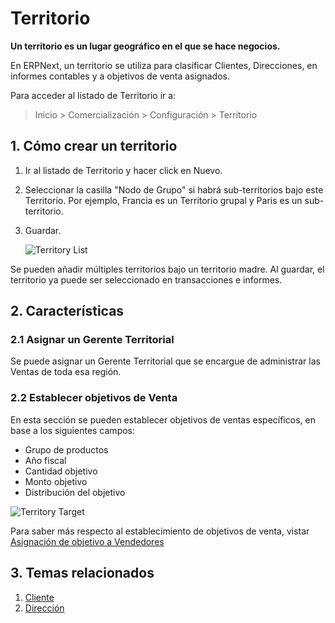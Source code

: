 <!-- add-breadcrumbs -->
# Territorio

**Un territorio es un lugar geográfico en el que se hace negocios.**

En ERPNext, un territorio se utiliza para clasificar Clientes, Direcciones, en informes contables y a objetivos de venta asignados. 

Para acceder al listado de Territorio ir a:
> Inicio > Comercialización > Configuración > Territorio

## 1. Cómo crear un territorio
1. Ir al listado de Territorio y hacer click en Nuevo.
1. Seleccionar la casilla "Nodo de Grupo" si habrá sub-territorios bajo este Territorio. Por ejemplo, Francia es un Territorio grupal y Paris es un sub-territorio. 
1. Guardar.

    ![Territory List](/docs/assets/img/selling/territory-list.png)

Se pueden añadir múltiples territorios bajo un territorio madre. Al guardar, el territorio ya puede ser seleccionado en transacciones e informes. 

## 2. Características

### 2.1 Asignar un Gerente Territorial
Se puede asignar un Gerente Territorial que se encargue de administrar las Ventas de toda esa región. 

### 2.2 Establecer objetivos de Venta
En esta sección se pueden establecer objetivos de ventas específicos, en base a los siguientes campos: 

* Grupo de productos
* Año fiscal
* Cantidad objetivo
* Monto objetivo
* Distribución del objetivo

![Territory Target](/docs/assets/img/selling/territory-target.png)

Para saber más respecto al establecimiento de objetivos de venta, vistar [Asignación de objetivo a Vendedores](/docs/user/manual/en/selling/sales-person-target-allocation) 

## 3. Temas relacionados
1. [Cliente](/docs/user/manual/en/CRM/customer)
1. [Dirección](/docs/user/manual/en/CRM/address)
